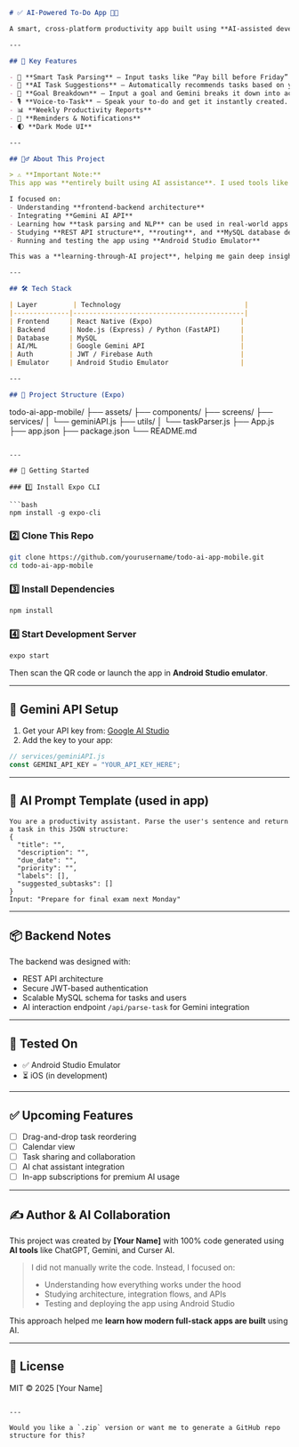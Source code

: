 ```markdown
# ✅ AI-Powered To-Do App 📱✨

A smart, cross-platform productivity app built using **AI-assisted development** with **Gemini API integration**, **MySQL backend**, and **React Native (Expo)** frontend. Designed to intelligently manage your tasks, parse natural language input, and boost personal productivity.

---

## 🧠 Key Features

- 🌟 **Smart Task Parsing** — Input tasks like “Pay bill before Friday” and let Gemini convert them into structured data.
- 🧭 **AI Task Suggestions** — Automatically recommends tasks based on your time and behavior.
- 📆 **Goal Breakdown** — Input a goal and Gemini breaks it down into actionable subtasks.
- 🎙️ **Voice-to-Task** — Speak your to-do and get it instantly created.
- 📊 **Weekly Productivity Reports**
- 🔔 **Reminders & Notifications**
- 🌓 **Dark Mode UI**

---

## 🙋‍♂️ About This Project

> ⚠️ **Important Note:**  
This app was **entirely built using AI assistance**. I used tools like **ChatGPT, Gemini, and Curser AI** to generate the full codebase.

I focused on:
- Understanding **frontend-backend architecture**
- Integrating **Gemini AI API**
- Learning how **task parsing and NLP** can be used in real-world apps
- Studying **REST API structure**, **routing**, and **MySQL database design**
- Running and testing the app using **Android Studio Emulator**

This was a **learning-through-AI project**, helping me gain deep insight into how advanced AI can be integrated into mobile apps, while building a production-ready system.

---

## 🛠️ Tech Stack

| Layer         | Technology                               |
|--------------|-------------------------------------------|
| Frontend     | React Native (Expo)                      |
| Backend      | Node.js (Express) / Python (FastAPI)     |
| Database     | MySQL                                    |
| AI/ML        | Google Gemini API                        |
| Auth         | JWT / Firebase Auth                      |
| Emulator     | Android Studio Emulator                  |

---

## 📂 Project Structure (Expo)

```

todo-ai-app-mobile/
├── assets/
├── components/
├── screens/
├── services/
│   └── geminiAPI.js
├── utils/
│   └── taskParser.js
├── App.js
├── app.json
├── package.json
└── README.md

````

---

## 🚀 Getting Started

### 1️⃣ Install Expo CLI

```bash
npm install -g expo-cli
````

### 2️⃣ Clone This Repo

```bash
git clone https://github.com/yourusername/todo-ai-app-mobile.git
cd todo-ai-app-mobile
```

### 3️⃣ Install Dependencies

```bash
npm install
```

### 4️⃣ Start Development Server

```bash
expo start
```

Then scan the QR code or launch the app in **Android Studio emulator**.

---

## 🔐 Gemini API Setup

1. Get your API key from: [Google AI Studio](https://makersuite.google.com/app/apikey)
2. Add the key to your app:

```js
// services/geminiAPI.js
const GEMINI_API_KEY = "YOUR_API_KEY_HERE";
```

---

## 🧠 AI Prompt Template (used in app)

```plaintext
You are a productivity assistant. Parse the user's sentence and return a task in this JSON structure:
{
  "title": "",
  "description": "",
  "due_date": "",
  "priority": "",
  "labels": [],
  "suggested_subtasks": []
}
Input: "Prepare for final exam next Monday"
```

---

## 📦 Backend Notes

The backend was designed with:

* REST API architecture
* Secure JWT-based authentication
* Scalable MySQL schema for tasks and users
* AI interaction endpoint `/api/parse-task` for Gemini integration

---

## 📲 Tested On

* ✅ Android Studio Emulator
* ⏳ iOS (in development)

---

## ✅ Upcoming Features

* [ ] Drag-and-drop task reordering
* [ ] Calendar view
* [ ] Task sharing and collaboration
* [ ] AI chat assistant integration
* [ ] In-app subscriptions for premium AI usage

---

## ✍️ Author & AI Collaboration

This project was created by **\[Your Name]** with 100% code generated using **AI tools** like ChatGPT, Gemini, and Curser AI.

> I did not manually write the code. Instead, I focused on:
>
> * Understanding how everything works under the hood
> * Studying architecture, integration flows, and APIs
> * Testing and deploying the app using Android Studio

This approach helped me **learn how modern full-stack apps are built** using AI.

---

## 📜 License

MIT © 2025 \[Your Name]

```

---

Would you like a `.zip` version or want me to generate a GitHub repo structure for this?
```

